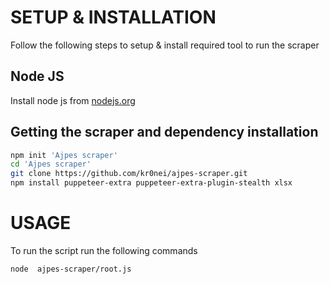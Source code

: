 # SETUP & INSTALLATION
Follow the following steps to setup & install required tool to run the scraper

## Node JS
Install node js from [nodejs.org](https://nodejs.org/en/download)

## Getting the scraper and dependency installation
```bash
npm init 'Ajpes scraper'
cd 'Ajpes scraper'
git clone https://github.com/kr0nei/ajpes-scraper.git
npm install puppeteer-extra puppeteer-extra-plugin-stealth xlsx

```

# USAGE
To run the script run the following commands
```bash
node  ajpes-scraper/root.js
```

